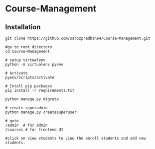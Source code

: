 # Course-Management

## Installation
```
git clone https://github.com/sarozpradhan64/Course-Management.git
```

```
#go to root directory
cd Course-Management
```

```
# setup virtualenv
python -m virtualenv pyenv
```

``` 
# Activate
pyenv/Scripts/activate
```


``` 
# Intall pip packages
pip install -r requirements.txt
```

``` 
python manage.py migrate
```

```
# create superadmin
python manage.py createsuperuser
```

```
# goto
/admin  # for admin
/courses # for frontend UI

#click on view students to view the enroll students and add new students.
```
